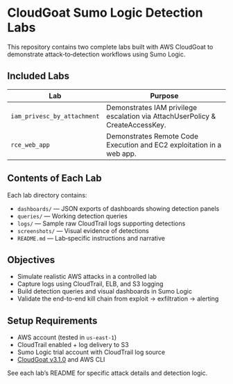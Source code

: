 # CloudGoat Sumo Logic Detection Labs

This repository contains two complete labs built with AWS CloudGoat to demonstrate attack‑to‑detection workflows using Sumo Logic.

## Included Labs

| Lab | Purpose |
|---|---------|
| `iam_privesc_by_attachment` | Demonstrates IAM privilege escalation via AttachUserPolicy & CreateAccessKey. |
| `rce_web_app` | Demonstrates Remote Code Execution and EC2 exploitation in a web app. |

## Contents of Each Lab

Each lab directory contains:

- `dashboards/` — JSON exports of dashboards showing detection panels  
- `queries/` — Working detection queries  
- `logs/` — Sample raw CloudTrail logs supporting detections  
- `screenshots/` — Visual evidence of detections  
- `README.md` — Lab‑specific instructions and narrative 

##  Objectives

- Simulate realistic AWS attacks in a controlled lab
- Capture logs using CloudTrail, ELB, and S3 logging
- Build detection queries and visual dashboards in Sumo Logic
- Validate the end-to-end kill chain from exploit → exfiltration → alerting

## Setup Requirements

- AWS account (tested in `us-east-1`)
- CloudTrail enabled + log delivery to S3
- Sumo Logic trial account with CloudTrail log source
- [CloudGoat v3.1.0](https://github.com/RhinoSecurityLabs/cloudgoat) and AWS CLI

See each lab’s README for specific attack details and detection logic.
